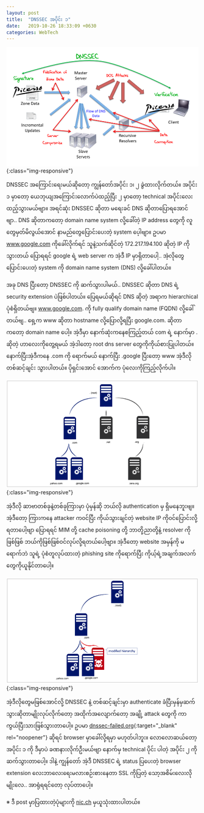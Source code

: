 ```yaml
---
layout: post
title:  "DNSSEC အပိုင်း ၁"
date:   2019-10-26 18:33:09 +0630
categories: WebTech
---
```


![dnssec part 1](/assets/img/2019-oct/fig3.png){:class="img-responsive"}

DNSSEC အကြောင်းရေးမယ်ဆိုတော့ ကျွန်တော်အပိုင်း ၁၊ ၂ ခွဲထားလိုက်တယ်။ အပိုင်း ၁ မှာတော့ ယေဘုယျအကြောင်းလောက်ပဲထည့်ပြီး ၂ မှာတော့ technical အပိုင်းလေးထည့်သွားမယ်ဗျာ။ အရင်ဆုံး DNSSEC ဆိုတာ မရေးခင် DNS ဆိုတာပြောရအောင်ဗျာ.. DNS ဆိုတာကတော့ domain name system လို့ခေါ်တဲ့ IP address တွေကို လူတွေမှတ်မိလွယ်အောင် နာမည်တွေပြောင်းပေးတဲ့ system ပေ့ါဗျာ။ ဥပမာ www.google.com ကိုခေါ်လိုက်ရင် သူနဲ့သက်ဆိုင်တဲ့ 172.217.194.100 ဆိုတဲ့ IP ကိုသွားတယ် ပြောရရင် google ရဲ့ web server က အဲ့ဒီ IP မှာရှိတာပေါ့.. အဲ့လိုတွေပြောင်းပေးတဲ့ system ကို domain name system (DNS) လို့ခေါ်ပါတယ်။

အခု DNS ပြီးတော့ DNSSEC ကို ဆက်သွားပါမယ်.. DNSSEC ဆိုတာ DNS ရဲ့ security extension ပဲဖြစ်ပါတယ်။ ပြေရမယ်ဆိုရင် DNS ဆိုတဲ့ အရာက hierarchical ပုံစံရှိတယ်ဗျ။ www.google.com. ကို fully qualify domain name (FQDN) လို့ခေါ်တယ်ဗျ.. ရှေ့က www ဆိုတာ hostname လို့ပြောလို့ရပြီး google.com. ဆိုတာကတော့ domain name ပေါ့။​ အဲ့ဒီမှာ နောက်ဆုံးကနေစကြည့်တယ် com ရဲ့ နောက်မှာ . ဆိုတဲ့ ဟာလေးကိုတွေ့ရမယ် အဲ့ဒါတော့ root dns server တွေကိုကိုယ်စားပြုပါတယ်။​ နောက်ပြီးအဲ့ဒီကနေ .com ကို ရောက်မယ် နောက်ပြီး .google ပြီးတော့ www အဲ့ဒီလိုတစ်ဆင့်ချင်း သွားပါတယ်။ ပိုရှင်းအောင် အောက်က ပုံလေးကိုကြည့်လိုက်ပါ။

![dnssec_hierachy](/assets/img/2019-oct/dnssec_hierachy.png){:class="img-responsive"}

အဲ့ဒီလို ဆာဗာတစ်ခုနဲ့တစ်ခုကြားမှာ ပုံမှန်ဆို ဘယ်လို authentication မှ ရှိမနေဘူးဗျ။ အဲ့ဒီတော့ ကြားကနေ attacker က၀င်ပြီး ကိုယ်သွားချင်တဲ့ website IP ကို၀င်ပြောင်းလို့ရတာပေါ့ဗျာ ပြောရရင် MIM တို့ cache poisoning တို့ ဘာတို့ညာတို့နဲ့ resolver ကိုဖြစ်ဖြစ် ဘယ်ကိုဖြစ်ဖြစ်၀င်လုပ်လို့ရတယ်ပေါ့ဗျာ။ အဲ့ဒီတော့ website အမှန်ကို မရောက်ဘဲ သူရဲ့ ပုံစံတူလုပ်ထားတဲ့ phishing site ကိုရောက်ပြီး ကိုယ့်ရဲ့အချက်အလက်တွေကိုယူနိုင်တာပေါ့။

![dnssec_bad_hierachy_en](/assets/img/2019-oct/dnssec_bad_hierachy_en.png){:class="img-responsive"}

အဲ့ဒီလိုတွေမဖြစ်အောင်လို့ DNSSEC နဲ့ တစ်ဆင့်ချင်းမှာ authenticate ခံပြီးမှန်မှဆက်သွားဆိုတာမျိုးလုပ်လိုက်တော့ အထိုက်အလျောက်တော့ အချို့ attack တွေကို ကာကွယ်ပြီးသားဖြစ်သွားတာပေါ့။​ ဥပမာ [dnssec-failed.org][dnssec-failed]{:target="_blank" rel="noopener"} ဆိုရင် browser မှာခေါ်လို့ရမှာ မဟုတ်ပါဘူး။ လောလောဆယ်တော့ အပိုင်း ၁ ကို ဒီမှာပဲ ခဏနားလိုက်ဦးမယ်ဗျာ နောက်မှ technical ပိုင်း ပါတဲ့ အပိုင်း ၂ ကိုဆက်သွားတာပေါ့။ ဒါနဲ့ ကျွန်တော် အဲ့ဒီ DNSSEC ရဲ့ status ပြပေးတဲ့ browser extension လေးဘာလေးရေးမလားစဉ်းစားနေတာ SSL ကိုပြတဲ့ သော့အစိမ်းလေးလိုမျိုးလေ.. အာရုံရရင်တော့ လုပ်တာပေါ့။

※ ဒီ post မှာပြထားတဲ့ပုံများကို [nic.ch][nic-ch] မှယူသုံးထားပါတယ်။

[nic-ch]: https://www.nic.ch/faqs/dnssec/details/
[dnssec-failed]: https://dnsviz.net/d/dnssec-failed.org/dnssec/